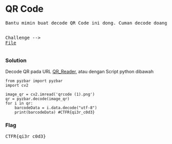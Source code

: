 <h1><b>QR Code</b></h1>
<pre>
Bantu mimin buat decode QR Code ini dong. Cuman decode doang kok :)))

Challenge --> <a href='https://mega.nz/#!sgoUHIzb!mmQ5v0JKd1ZQRLyX73gi87z414UwgRISAWynAnjfcv4'>File</a>
</pre>
<h3><b>Solution</b></h3>
<p>Decode QR pada URL <a href='https://webqr.com/'>QR_Reader</a>, atau dengan Script python dibawah</p>

```python3
from pyzbar import pyzbar
import cv2

image_qr = cv2.imread('qrcode (1).png')
qr = pyzbar.decode(image_qr)
for i in qr:
    barcodeData = i.data.decode("utf-8")
    print(barcodeData) #CTFR{qi3r_c0d3}
```
<h3><b>Flag</b></h3>
<pre>
CTFR{qi3r_c0d3}
</pre>
